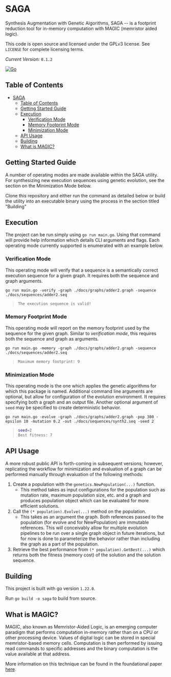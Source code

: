 # SAGA

Synthesis Augmentation with Genetic Algorithms, SAGA -- is a footprint reduction tool for in-memory computation with MAGIC (memristor aided logic). 

This code is open source and licensed under the GPLv3 license. See `LICENSE` for complete licensing terms.

_Current Version:_ `0.1.2`

[![Go](https://github.com/andey-robins/saga/actions/workflows/go.yml/badge.svg?branch=main)](https://github.com/andey-robins/saga/actions/workflows/go.yml)

## Table of Contents
- [SAGA](#saga)
  - [Table of Contents](#table-of-contents)
  - [Getting Started Guide](#getting-started-guide)
  - [Execution](#execution)
    - [Verification Mode](#verification-mode)
    - [Memory Footprint Mode](#memory-footprint-mode)
    - [Minimization Mode](#minimization-mode)
  - [API Usage](#api-usage)
  - [Building](#building)
  - [What is MAGIC?](#what-is-magic)


## Getting Started Guide

A number of operating modes are made available within the SAGA utility. For synthesizing new execution sequences using genetic evolution, see the section on the Minimization Mode below.

Clone this repository and either run the command as detailed below or build the utility into an executable binary using the process in the section titled "Building"

## Execution

The project can be run simply using `go run main.go`. Using that command will provide help information which details CLI arguments and flags. Each operating mode currently supported is enumerated with an example below.

### Verification Mode

This operating mode will verify that a sequence is a semantically correct execution sequence for a given graph. It requires both the sequence and graph arguments.

`go run main.go -verify -graph ./docs/graphs/adder2.graph -sequence ./docs/sequences/adder2.seq`

> ```bash
> The execution sequence is valid!
> ```

### Memory Footprint Mode

This operating mode will report on the memory footprint used by the sequence for the given graph. Similar to *verification mode*, this requires both the sequence and graph as arguments.

`go run main.go -memory -graph ./docs/graphs/adder2.graph -sequence ./docs/sequences/adder2.seq`

> ```bash
> Maximum memory footprint: 9
> ```

### Minimization Mode

This operating mode is the one which applies the genetic algorithms for which this package is named. Additional command line arguments are optional, but allow for configuration of the evolution environment. It requires specifying both a graph and an output file. Another optional argument of `seed` may be specified to create deterministic behavior.

`go run main.go -evolve -graph ./docs/graphs/adder2.graph -pop 300 -epsilon 10 -mutation 0.2 -out ./docs/sequences/synth2.seq -seed 2`

> ```bash
> seed=2
> Best fitness: 7
> ```

## API Usage

A more robust public API is forth-coming in subsequent versions; however, replicating the workflow for minimization and evaluation of a graph can be performed manually through evaluation of the following methods:

1. Create a population with the `genetics.NewPopulation(...)` function.
    - This method takes as input configurations for the population such as mutation rate, maximum population size, etc. and a graph and produces population object which can be evaluated for more efficient solutions.
2. Call the `(* population).Evolve(...)` method on the population.  
   - This takes as an argument the graph. Both references passed to the population (for evolve and for NewPopulation) are immutable references. This will conceivably allow for multiple evolution pipelines to be run over a single graph object in future iterations, but for now is done to parameterize the behavior rather than including the graph as a part of the population.
3. Retrieve the best performance from `(* population).GetBest(...)` which returns both the fitness (memory cost) of the solution and the solution sequence.

## Building

This project is built with go version `1.22.0`.

Run `go build -o saga` to build from source.

## What is MAGIC?

MAGIC, also known as Memristor-Aided Logic, is an emerging computer paradigm that performs computation in-memory rather than on a CPU or other processing device. Values of digital logic can be stored in special memristor-based memory cells. Computation is then performed by issuing read commands to specific addresses and the binary computation is the value available at that address. 

More information on this technique can be found in the foundational paper [here](https://ieeexplore.ieee.org/abstract/document/6895258/).
